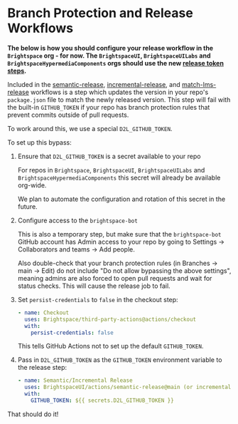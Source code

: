 # Branch Protection and Release Workflows

**The below is how you should configure your release workflow in the `Brightspace` org - for now. The `BrightspaceUI`, `BrightspaceUILabs` and `BrightspaceHypermediaComponents` orgs should use the new [release token steps](./release-token.md).**

Included in the [semantic-release](../semantic-release/), [incremental-release](../incremental-release), and [match-lms-release](https://github.com/Brightspace/lms-version-actions/tree/main/match-lms-release) workflows is a step which updates the version in your repo's `package.json` file to match the newly released version. This step will fail with the built-in `GITHUB_TOKEN` if your repo has branch protection rules that prevent commits outside of pull requests.

To work around this, we use a special `D2L_GITHUB_TOKEN`.

To set up this bypass:

1. Ensure that `D2L_GITHUB_TOKEN` is a secret available to your repo

    For repos in `Brightspace`, `BrightspaceUI`, `BrightspaceUILabs` and `BrightspaceHypermediaComponents` this secret will already be available org-wide.

    We plan to automate the configuration and rotation of this secret in the future.

2. Configure access to the `brightspace-bot`

    This is also a temporary step, but make sure that the `brightspace-bot` GitHub account has Admin access to your repo by going to Settings -> Collaborators and teams -> Add people.

    Also double-check that your branch protection rules (in Branches -> main -> Edit) do not include "Do not allow bypassing the above settings", meaning admins are also forced to open pull requests and wait for status checks. This will cause the release job to fail.

3. Set `persist-credentials` to `false` in the checkout step:

    ```yml
    - name: Checkout
      uses: Brightspace/third-party-actions@actions/checkout
      with:
        persist-credentials: false
    ```

    This tells GitHub Actions not to set up the default `GITHUB_TOKEN`.

4. Pass in `D2L_GITHUB_TOKEN` as the `GITHUB_TOKEN` environment variable to the release step:

    ```yml
    - name: Semantic/Incremental Release
      uses: BrightspaceUI/actions/semantic-release@main (or incremental-release)
      with:
        GITHUB_TOKEN: ${{ secrets.D2L_GITHUB_TOKEN }}
    ```

That should do it!
